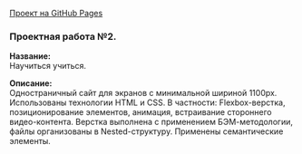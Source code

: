 [Проект на GitHub Pages](https://alexandr-ilin.github.io/how-to-learn/index.html "Учебная работа №3")
### Проектная работа №2.

**Название:**  
  Научиться учиться.

**Описание:**  
  Одностраничный сайт для экранов с минимальной шириной 1100px.
Использованы технологии HTML и CSS.
  В частности: Flexbox-верстка, позиционирование элементов, анимация, встраивание стороннего видео-контента.
  Верстка выполнена с применением БЭМ-методологии, файлы организованы в Nested-структуру. Применены семантические элементы.  
